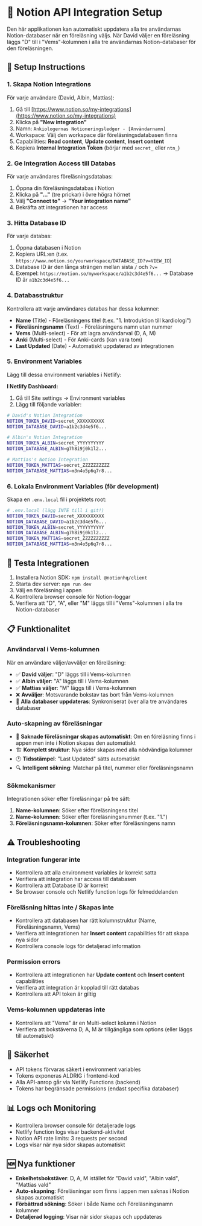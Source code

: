 # 📝 Notion API Integration Setup

Den här applikationen kan automatiskt uppdatera alla tre användarnas Notion-databaser när en föreläsning väljs. När David väljer en föreläsning läggs "D" till i "Vems"-kolumnen i alla tre användarnas Notion-databaser för den föreläsningen.

## 🔧 Setup Instructions

### 1. Skapa Notion Integrations

För varje användare (David, Albin, Mattias):

1. Gå till [https://www.notion.so/my-integrations](https://www.notion.so/my-integrations)
2. Klicka på **"New integration"**
3. Namn: `Ankiologernas Notioneringsledger - [Användarnamn]`
4. Workspace: Välj den workspace där föreläsningsdatabasen finns
5. Capabilities: **Read content**, **Update content**, **Insert content**
6. Kopiera **Internal Integration Token** (börjar med `secret_` eller `ntn_`)

### 2. Ge Integration Access till Databas

För varje användares föreläsningsdatabas:

1. Öppna din föreläsningsdatabas i Notion
2. Klicka på **"..."** (tre prickar) i övre högra hörnet
3. Välj **"Connect to"** → **"Your integration name"**
4. Bekräfta att integrationen har access

### 3. Hitta Database ID

För varje databas:

1. Öppna databasen i Notion
2. Kopiera URL:en (t.ex. `https://www.notion.so/yourworkspace/DATABASE_ID?v=VIEW_ID`)
3. Database ID är den långa strängen mellan sista `/` och `?v=`
4. Exempel: `https://notion.so/myworkspace/a1b2c3d4e5f6...` → Database ID är `a1b2c3d4e5f6...`

### 4. Databasstruktur

Kontrollera att varje användares databas har dessa kolumner:

- **Name** (Title) - Föreläsningens titel (t.ex. "1. Introduktion till kardiologi")
- **Föreläsningsnamn** (Text) - Föreläsningens namn utan nummer
- **Vems** (Multi-select) - För att lagra användarval (D, A, M)
- **Anki** (Multi-select) - För Anki-cards (kan vara tom)
- **Last Updated** (Date) - Automatiskt uppdaterad av integrationen

### 5. Environment Variables

Lägg till dessa environment variables i Netlify:

**I Netlify Dashboard:**
1. Gå till Site settings → Environment variables
2. Lägg till följande variabler:

```bash
# David's Notion Integration
NOTION_TOKEN_DAVID=secret_XXXXXXXXXX
NOTION_DATABASE_DAVID=a1b2c3d4e5f6...

# Albin's Notion Integration  
NOTION_TOKEN_ALBIN=secret_YYYYYYYYYY
NOTION_DATABASE_ALBIN=g7h8i9j0k1l2...

# Mattias's Notion Integration
NOTION_TOKEN_MATTIAS=secret_ZZZZZZZZZZ
NOTION_DATABASE_MATTIAS=m3n4o5p6q7r8...
```

### 6. Lokala Environment Variables (för development)

Skapa en `.env.local` fil i projektets root:

```bash
# .env.local (lägg INTE till i git!)
NOTION_TOKEN_DAVID=secret_XXXXXXXXXX
NOTION_DATABASE_DAVID=a1b2c3d4e5f6...
NOTION_TOKEN_ALBIN=secret_YYYYYYYYYY
NOTION_DATABASE_ALBIN=g7h8i9j0k1l2...
NOTION_TOKEN_MATTIAS=secret_ZZZZZZZZZZ
NOTION_DATABASE_MATTIAS=m3n4o5p6q7r8...
```

## 🚀 Testa Integrationen

1. Installera Notion SDK: `npm install @notionhq/client`
2. Starta dev server: `npm run dev`
3. Välj en föreläsning i appen
4. Kontrollera browser console för Notion-loggar
5. Verifiera att "D", "A", eller "M" läggs till i "Vems"-kolumnen i alla tre Notion-databaser

## 📋 Funktionalitet

### Användarval i Vems-kolumnen
När en användare väljer/avväljer en föreläsning:

- ✅ **David väljer**: "D" läggs till i Vems-kolumnen
- ✅ **Albin väljer**: "A" läggs till i Vems-kolumnen  
- ✅ **Mattias väljer**: "M" läggs till i Vems-kolumnen
- ❌ **Avväljer**: Motsvarande bokstav tas bort från Vems-kolumnen
- 🔄 **Alla databaser uppdateras**: Synkroniserat över alla tre användares databaser

### Auto-skapning av föreläsningar
- 📝 **Saknade föreläsningar skapas automatiskt**: Om en föreläsning finns i appen men inte i Notion skapas den automatiskt
- 🏗️ **Komplett struktur**: Nya sidor skapas med alla nödvändiga kolumner
- 🕐 **Tidsstämpel**: "Last Updated" sätts automatiskt
- 🔍 **Intelligent sökning**: Matchar på titel, nummer eller föreläsningsnamn

### Sökmekanismer
Integrationen söker efter föreläsningar på tre sätt:
1. **Name-kolumnen**: Söker efter föreläsningens titel
2. **Name-kolumnen**: Söker efter föreläsningsnummer (t.ex. "1.")
3. **Föreläsningsnamn-kolumnen**: Söker efter föreläsningens namn

## ⚠️ Troubleshooting

### Integration fungerar inte
- Kontrollera att alla environment variables är korrekt satta
- Verifiera att integration har access till databasen
- Kontrollera att Database ID är korrekt
- Se browser console och Netlify function logs för felmeddelanden

### Föreläsning hittas inte / Skapas inte
- Kontrollera att databasen har rätt kolumnstruktur (Name, Föreläsningsnamn, Vems)
- Verifiera att integrationen har **Insert content** capabilities för att skapa nya sidor
- Kontrollera console logs för detaljerad information

### Permission errors
- Kontrollera att integrationen har **Update content** och **Insert content** capabilities
- Verifiera att integration är kopplad till rätt databas
- Kontrollera att API token är giltig

### Vems-kolumnen uppdateras inte
- Kontrollera att "Vems" är en Multi-select kolumn i Notion
- Verifiera att bokstäverna D, A, M är tillgängliga som options (eller läggs till automatiskt)

## 🔐 Säkerhet

- API tokens förvaras säkert i environment variables
- Tokens exponeras ALDRIG i frontend-kod
- Alla API-anrop går via Netlify Functions (backend)
- Tokens har begränsade permissions (endast specifika databaser)

## 📊 Logs och Monitoring

- Kontrollera browser console för detaljerade logs
- Netlify function logs visar backend-aktivitet
- Notion API rate limits: 3 requests per second 
- Logs visar när nya sidor skapas automatiskt

## 🆕 Nya funktioner

- **Enkelhetsbokstäver**: D, A, M istället för "David vald", "Albin vald", "Mattias vald"
- **Auto-skapning**: Föreläsningar som finns i appen men saknas i Notion skapas automatiskt
- **Förbättrad sökning**: Söker i både Name och Föreläsningsnamn kolumner
- **Detaljerad logging**: Visar när sidor skapas och uppdateras 